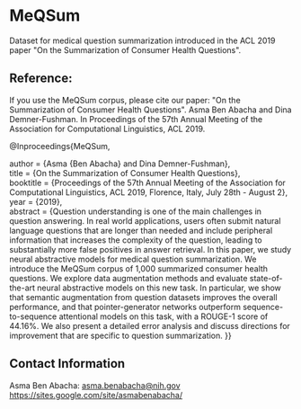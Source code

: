 # MeQSum
Dataset for medical question summarization introduced in the ACL 2019 paper "On the Summarization of Consumer Health Questions". 


Reference: 
-------------------

If you use the MeQSum corpus, please cite our paper:
"On the Summarization of Consumer Health Questions". Asma Ben Abacha and Dina Demner-Fushman. In Proceedings of the 57th Annual Meeting of the Association for Computational Linguistics, ACL 2019. 

@Inproceedings{MeQSum,

author = {Asma {Ben Abacha} and Dina Demner-Fushman},          
title = {On the Summarization of Consumer Health Questions},              
booktitle = {Proceedings of the 57th Annual Meeting of the Association for Computational Linguistics, ACL 2019, Florence, Italy, July 28th - August 2},                  
year = {2019},         
abstract = {Question understanding is one of the main challenges in question answering. In real world applications, users often submit natural language questions that are longer than needed and include peripheral information that increases the complexity of the question, leading to substantially more false positives in answer retrieval. In this paper, we study neural abstractive models for medical question summarization. We introduce the MeQSum corpus of 1,000 summarized consumer health questions. We explore data augmentation methods and evaluate state-of-the-art neural abstractive models on this new task. In particular, we show that semantic augmentation from question datasets improves the overall performance, and that pointer-generator networks outperform sequence-to-sequence attentional models on this task, with a ROUGE-1 score of 44.16%. We also present a detailed error analysis and discuss directions for improvement that are specific to question summarization. }} 
        
 Contact Information
 -------------------
Asma Ben Abacha: asma.benabacha@nih.gov   https://sites.google.com/site/asmabenabacha/
